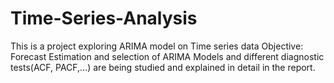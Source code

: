 # Time-Series-Analysis
This is a project exploring ARIMA model on Time series data
Objective: Forecast
Estimation and selection of ARIMA Models and different diagnostic tests(ACF, PACF,…) are being studied and explained in detail in the report.
